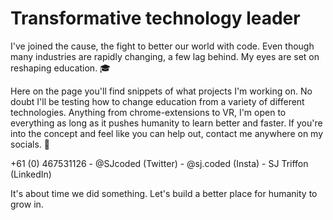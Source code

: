 # Transformative technology leader
I've joined the cause, the fight to better our world with code. 
Even though many industries are rapidly changing, a few lag behind. 
My eyes are set on reshaping education. 🎓

Here on the page you'll find snippets of what projects I'm working on.
No doubt I'll be testing how to change education from a variety of different technologies. 
Anything from chrome-extensions to VR, I'm open to everything as long as it pushes humanity to learn better and faster.
If you're into the concept and feel like you can help out, contact me anywhere on my socials. 📨

+61 (0) 467531126 - @SJcoded (Twitter) - @sj.coded (Insta) - SJ Triffon (LinkedIn)


It's about time we did something.
Let's build a better place for humanity to grow in.
